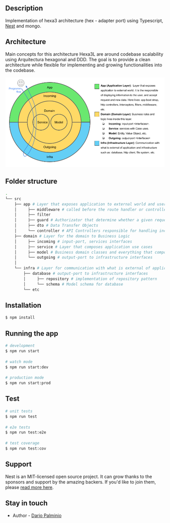 ## Description

Implementation of hexa3 architecture (hex - adapter port) using Typescript, [Nest](https://github.com/nestjs/nest) and mongo.

## Architecture

Main concepts for this architecture Hexa3L are around codebase scalability using Arquitectura hexagonal and DDD. The goal is to provide a clean architecture while flexible for implementing and growing functionalities into the codebase.

![Hexa3](doc/img/hexa3-clean-architecture.png)

## Folder structure

```bash
.
└── src
    ├── app # Layer that exposes application to external world and users, and configure and launch the application module(s)
    │     ├── middleware # called before the route handler or controllers
    │     ├── filter
    │     ├── guard # Authorizator that determine whether a given request will be handled by the route handler or not
    │     ├── dto # Data Transfer Objects 
    │     └── controller # API Controllers responsible for handling incoming requests and returning responses to the client (routing)
    ├── domain # Layer for the domain to Business Logic
    │     ├── incoming # input-port, services interfaces 
    │     ├── service # Layer that composes application use cases 
    │     ├── model # Business domain classes and everything that composes domain model (Entities and Value Objects)
    │     └── outgoing # output-port to infrastructure interfaces
    │
    └── infra # Layer for communication with what is external of application and infrastructure
        ├── database # output-port to infrastructure interfaces
        │     ├── repository # implementation of repository pattern
        │     └── schema # Model schema for database
        └── etc 
```


## Installation

```bash
$ npm install
```

## Running the app

```bash
# development
$ npm run start

# watch mode
$ npm run start:dev

# production mode
$ npm run start:prod
```

## Test

```bash
# unit tests
$ npm run test

# e2e tests
$ npm run test:e2e

# test coverage
$ npm run test:cov
```

## Support

Nest is an MIT-licensed open source project. It can grow thanks to the sponsors and support by the amazing backers. If you'd like to join them, please [read more here](https://docs.nestjs.com/support).

## Stay in touch

- Author - [Dario Palminio](linkedin.com/in/palminio)

